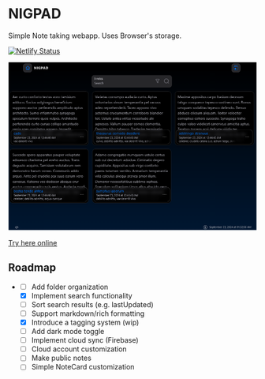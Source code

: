 # NIGPAD
Simple Note taking webapp. Uses Browser's storage.

[![Netlify Status](https://api.netlify.com/api/v1/badges/66246e0a-81cc-4054-846c-184e5d9da4de/deploy-status)](https://app.netlify.com/sites/nigpad/deploys)

![screenshot](screenshot.png)



 [Try here online](https://nigpad.netlify.app/)

## Roadmap
- 
    - [ ] Add folder organization
    - [x] Implement search functionality
    - [ ] Sort search results (e.g. lastUpdated)
    - [ ] Support markdown/rich formatting
    - [x] Introduce a tagging system (wip)  
    - [ ] Add dark mode toggle
    - [ ] Implement cloud sync (Firebase)
    - [ ] Cloud account customization
    - [ ] Make public notes
    - [ ] Simple NoteCard customization
